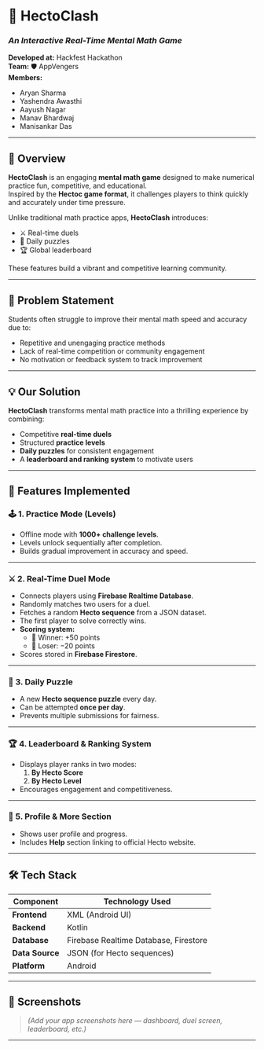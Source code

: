 # 🧮 HectoClash

### _An Interactive Real-Time Mental Math Game_

**Developed at:** Hackfest Hackathon  
**Team:** 🛡️ AppVengers  
**Members:**  
- Aryan Sharma  
- Yashendra Awasthi  
- Aayush Nagar  
- Manav Bhardwaj  
- Manisankar Das  

---

## 🚀 Overview

**HectoClash** is an engaging **mental math game** designed to make numerical practice fun, competitive, and educational.  
Inspired by the **Hectoc game format**, it challenges players to think quickly and accurately under time pressure.  

Unlike traditional math practice apps, **HectoClash** introduces:
- ⚔️ Real-time duels  
- 🧠 Daily puzzles  
- 🏆 Global leaderboard  

These features build a vibrant and competitive learning community.

---

## 🎯 Problem Statement

Students often struggle to improve their mental math speed and accuracy due to:
- Repetitive and unengaging practice methods  
- Lack of real-time competition or community engagement  
- No motivation or feedback system to track improvement  

---

## 💡 Our Solution

**HectoClash** transforms mental math practice into a thrilling experience by combining:
- Competitive **real-time duels**
- Structured **practice levels**
- **Daily puzzles** for consistent engagement  
- A **leaderboard and ranking system** to motivate users  

---

## 🧩 Features Implemented

### 🕹️ 1. Practice Mode (Levels)
- Offline mode with **1000+ challenge levels**.  
- Levels unlock sequentially after completion.  
- Builds gradual improvement in accuracy and speed.  

---

### ⚔️ 2. Real-Time Duel Mode
- Connects players using **Firebase Realtime Database**.  
- Randomly matches two users for a duel.  
- Fetches a random **Hecto sequence** from a JSON dataset.  
- The first player to solve correctly wins.  
- **Scoring system:**  
  - 🥇 Winner: +50 points  
  - 🥈 Loser: −20 points  
- Scores stored in **Firebase Firestore**.

---

### 🧠 3. Daily Puzzle
- A new **Hecto sequence puzzle** every day.  
- Can be attempted **once per day**.  
- Prevents multiple submissions for fairness.  

---

### 🏆 4. Leaderboard & Ranking System
- Displays player ranks in two modes:
  1. **By Hecto Score**
  2. **By Hecto Level**
- Encourages engagement and competitiveness.  

---

### 👤 5. Profile & More Section
- Shows user profile and progress.  
- Includes **Help** section linking to official Hecto website.  

---

## 🛠️ Tech Stack

| Component | Technology Used |
|------------|-----------------|
| **Frontend** | XML (Android UI) |
| **Backend** | Kotlin |
| **Database** | Firebase Realtime Database, Firestore |
| **Data Source** | JSON (for Hecto sequences) |
| **Platform** | Android |

---

## 📸 Screenshots

> *(Add your app screenshots here — dashboard, duel screen, leaderboard, etc.)*

---


